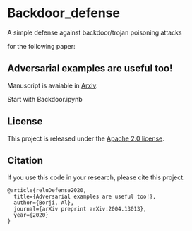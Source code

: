 
# Backdoor_defense
A simple defense against backdoor/trojan poisoning attacks

for the following paper:
## Adversarial examples are useful too!
Manuscript is avaiable in [Arxiv](https://arxiv.org/pdf/2005.06107.pdf).

Start with Backdoor.ipynb


## License
This project is released under the [Apache 2.0 license](LICENSE).


## Citation

If you use this code in your research, please cite this project.

```
@article{reluDefense2020,
  title={Adversarial examples are useful too!},
  author={Borji, Al},
  journal={arXiv preprint arXiv:2004.13013},
  year={2020}
}
```

